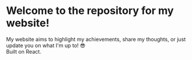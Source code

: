 # Welcome to the repository for my website!
My website aims to highlight my achievements, share my thoughts, or just update you on what I'm up to! 😎 <br />
Built on React. 
